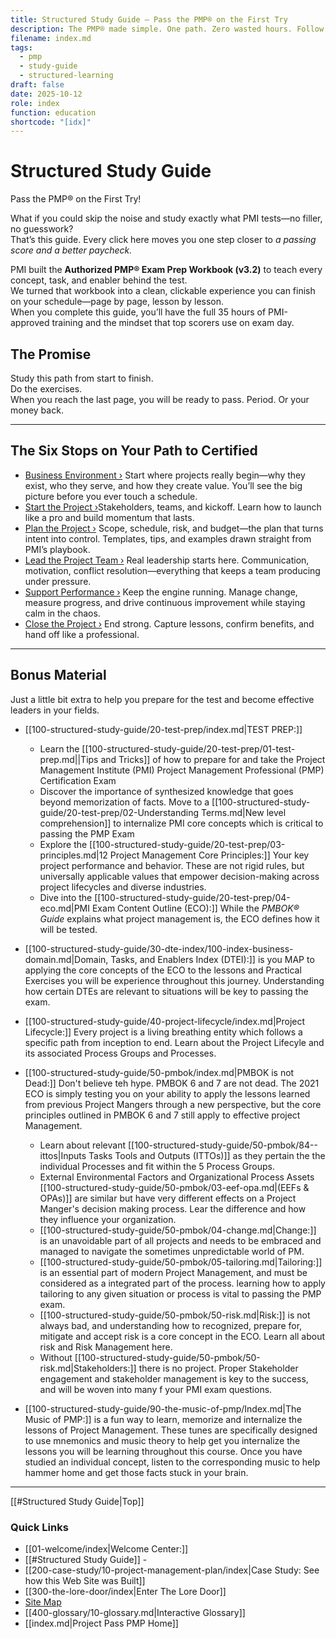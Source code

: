 ```yaml
---
title: Structured Study Guide – Pass the PMP® on the First Try
description: The PMP® made simple. One path. Zero wasted hours. Follow this guide page by page and walk into exam day ready to win.
filename: index.md
tags:
  - pmp
  - study-guide
  - structured-learning
draft: false
date: 2025-10-12
role: index
function: education
shortcode: "[idx]"
---
```

# Structured Study Guide
Pass the PMP® on the First Try!

What if you could skip the noise and study exactly what PMI tests—no filler, no guesswork?  
That’s this guide. Every click here moves you one step closer to *a passing score and a better paycheck.*  

PMI built the **Authorized PMP® Exam Prep Workbook (v3.2)** to teach every concept, task, and enabler behind the test.  
We turned that workbook into a clean, clickable experience you can finish on your schedule—page by page, lesson by lesson.  
When you complete this guide, you’ll have the full 35 hours of PMI-approved training and the mindset that top scorers use on exam day.  

## The Promise  
Study this path from start to finish.  
Do the exercises.  
When you reach the last page, you will be ready to pass. Period. 
Or your money back.

---

## The Six Stops on Your Path to Certified  

-  [Business Environment ›](210-business-environment/index) Start where projects really begin—why they exist, who they serve, and how they create value.  You’ll see the big picture before you ever touch a schedule.
-  [Start the Project ›](220-start-the-project/index)Stakeholders, teams, and kickoff. Learn how to launch like a pro and build momentum that lasts.  
- [Plan the Project ›](230-plan-the-project/index)  Scope, schedule, risk, and budget—the plan that turns intent into control.  Templates, tips, and examples drawn straight from PMI’s playbook.  
- [Lead the Project Team ›](240-lead-the-team/index)  Real leadership starts here. Communication, motivation, conflict resolution—everything that keeps a team producing under pressure.  
- [Support Performance ›](250-support-performance/index)  Keep the engine running. Manage change, measure progress, and drive continuous improvement while staying calm in the chaos.  
- [Close the Project ›](260-close-the-project/index)  End strong. Capture lessons, confirm benefits, and hand off like a professional.  

---
## Bonus Material
Just a little bit extra to help you prepare for the test and become effective leaders in your fields.

- [[100-structured-study-guide/20-test-prep/index.md|TEST PREP:]] 
	- Learn the [[100-structured-study-guide/20-test-prep/01-test-prep.md||Tips and Tricks]] of how to prepare for and take the Project Management Institute (PMI) Project Management Professional (PMP) Certification Exam
	- Discover the importance of synthesized knowledge that goes beyond memorization of facts.  Move to a [[100-structured-study-guide/20-test-prep/02-Understanding Terms.md|New level comprehension]] to internalize PMI core concepts which is critical to passing the PMP Exam
	- Explore the [[100-structured-study-guide/20-test-prep/03-principles.md|12 Project Management Core Principles:]] Your key project performance and behavior. These are not rigid rules, but universally applicable values that empower decision-making across project lifecycles and diverse industries.  
	- Dive into the [[100-structured-study-guide/20-test-prep/04-eco.md|PMI Exam Content Outline (ECO):]] While the *PMBOK® Guide* explains what project management is, the ECO defines how it will be tested.
	 
- [[100-structured-study-guide/30-dte-index/100-index-business-domain.md|Domain, Tasks, and Enablers Index (DTEI):]] is you MAP to applying the core concepts of the ECO to the lessons and Practical Exercises you will be experience throughout this journey. Understanding how certain DTEs are relevant to situations will be key to passing the exam.

- [[100-structured-study-guide/40-project-lifecycle/index.md|Project Lifecycle:]] Every project is a living breathing entity which follows a specific path from inception to end.  Learn about the Project Lifecyle and its associated Process Groups and Processes. 

- [[100-structured-study-guide/50-pmbok/index.md|PMBOK is not Dead:]] Don't believe teh hype. PMBOK 6 and 7 are not dead.  The 2021 ECO is simply testing you on your ability to apply the lessons learned from previous Project Mangers through a new perspective, but the core principles outlined in PMBOK 6 and 7 still apply to effective project Management.
	- Learn about relevant [[100-structured-study-guide/50-pmbok/84--ittos|Inputs Tasks Tools and Outputs (ITTOs)]] as they pertain the the individual Processes and fit within the 5 Process Groups.
	- External Environmental Factors and Organizational Process Assets [[100-structured-study-guide/50-pmbok/03-eef-opa.md|(EEFs & OPAs)]] are similar but have very different effects on a Project Manger's decision making process.  Lear the difference and how they influence your organization.
	- [[100-structured-study-guide/50-pmbok/04-change.md|Change:]] is an unavoidable part of all projects and needs to be embraced and managed to navigate the sometimes unpredictable world of PM.
	- [[100-structured-study-guide/50-pmbok/05-tailoring.md|Tailoring:]] is an essential part of modern Project Management, and must be considered as a integrated part of the process. learning how to apply tailoring to any given situation or process is vital to passing the PMP exam.
	- [[100-structured-study-guide/50-pmbok/50-risk.md|Risk:]] is not always bad, and understanding how to recognized, prepare for, mitigate and accept risk is a core concept in the ECO.  Learn all about risk and Risk Management here.
	- Without [[100-structured-study-guide/50-pmbok/50-risk.md|Stakeholders:]] there is no project.  Proper Stakeholder engagement and stakeholder management is key to the success, and will be woven into many f your PMI exam questions.
- [[100-structured-study-guide/90-the-music-of-pmp/Index.md|The Music of PMP:]] is a fun way to learn, memorize and internalize the lessons of Project Management.  These tunes are specifically designed to use mnemonics and music theory to help get you internalize the lessons you will be learning throughout this course.  Once you have studied an individual concept, listen to the corresponding music to help hammer home and get those facts stuck in your brain.
---
[[#Structured Study Guide|Top]]
### Quick Links  
- [[01-welcome/index|Welcome Center:]]
- [[#Structured Study Guide]] - 
- [[200-case-study/10-project-management-plan/index|Case Study: See how this Web Site was Built]]
- [[300-the-lore-door/index|Enter The Lore Door]]
- [Site Map](01-welcome/10-pm-site-map.md)
- [[400-glossary/10-glossary.md|Interactive Glossary]]  
- [[index.md|Project Pass PMP Home]]
